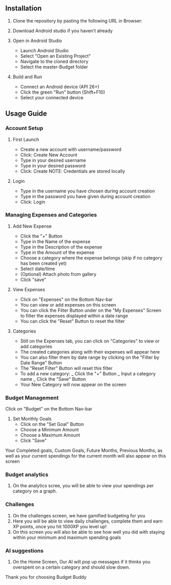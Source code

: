 ## Installation
1. Clone the repository by pasting the following URL in Browser:
   

3. Download Android studio if you haven’t already

2. Open in Android Studio
   - Launch Android Studio
   - Select "Open an Existing Project"
   - Navigate to the cloned directory
   - Select the master-Budget folder

3. Build and Run
   - Connect an Android device (API 26+)
   - Click the green "Run" button (Shift+F10)
   - Select your connected device

## Usage Guide
### Account Setup
1. First Launch 
   - Create a new account with username/password
   - Click: Create New Account
   - Type in your desired username
   - Type in your desired password
   - Click: Create
NOTE: Credentials are stored locally

2. Login
   - Type in the username you have chosen during account creation
   - Type in the password you have given during account creation
   - Click: Login

### Managing Expenses and Categories
1. Add New Expense
   - Click the "+" Button
   - Type in the Name of the expense
   - Type in the Description of the expense
   - Type in the Amount of the expense
   - Choose a category where the expense belongs (skip if no category has been created yet)
   - Select date/time
   - (Optional) Attach photo from gallery
   - Click "save"

2. View Expenses
   - Click on "Expenses" on the Bottom Nav-bar
   - You can view or add expenses on this screen
   - You can click the Filter Button under on the "My Expenses" Screen to filter the expenses displayed within a date range
   - You can click the "Reset" Button to reset the filter

3. Categories
   - Still on the Expenses tab, you can click on "Categories" to view or add categories
   - The created categories along with their expenses will appear here
   - You can also filter them by date range by clicking on the "Filter by Date Range" Button
   - The "Reset Filter" Button will reset this filter
   - To add a new category: _ Click the "+" Button
                            _ Input a category name
                            _ Click the "Save" Button
   - Your New Category will now appear on the screen

### Budget Management
Click on "Budget" on the Bottom Nav-bar
1. Set Monthly Goals
   - Click on the "Set Goal" Button
   - Choose a Minimum Amount
   - Choose a Maximum Amount
   - Click "Save"

Your Completed goals, Custom Goals, Future Months, Previous Months, as well as your current spendings for the current month will also appear on this screen

### Budget analytics
1. On the analytics scree, you will be able to view your spendings per category on a graph.

### Challenges
1. On the challenges screen, we have gamified budgeting for you
2. Here you will be able to view daily challenges, complete them and earn XP points, once you hit 1000XP you level up!
3. On this screen you will also be able to see how well you did with staying within your minimum and maximum spending goals

### AI suggestions
1. On the Home Screen, Our AI will pop up messages if it thinks you overspent on a certain category and should slow down.


Thank you for choosing Budget Buddy
